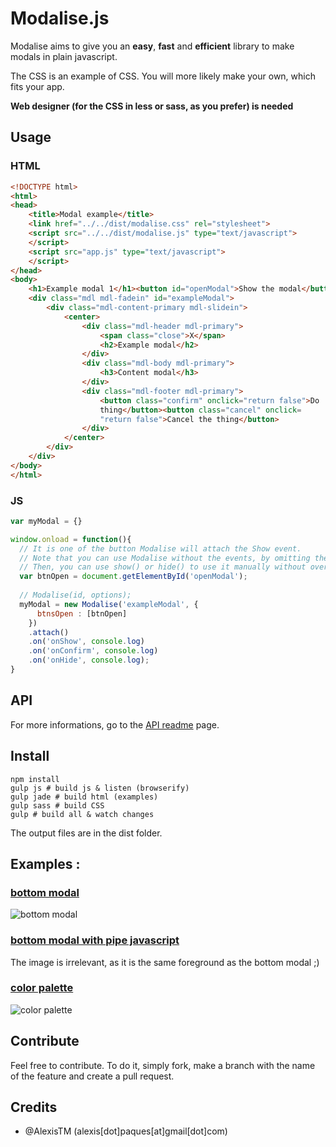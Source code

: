 # Modalise.js

Modalise aims to give you an **easy**, **fast** and **efficient** library to make modals in plain javascript.

The CSS is an example of CSS. You will more likely make your own, which fits your app.

**Web designer (for the CSS in less or sass, as you prefer) is needed**

## Usage

### HTML

```html
<!DOCTYPE html>
<html>
<head>
    <title>Modal example</title>
    <link href="../../dist/modalise.css" rel="stylesheet">
    <script src="../../dist/modalise.js" type="text/javascript">
    </script>
    <script src="app.js" type="text/javascript">
    </script>
</head>
<body>
    <h1>Example modal 1</h1><button id="openModal">Show the modal</button>
    <div class="mdl mdl-fadein" id="exampleModal">
        <div class="mdl-content-primary mdl-slidein">
            <center>
                <div class="mdl-header mdl-primary">
                    <span class="close">X</span>
                    <h2>Example modal</h2>
                </div>
                <div class="mdl-body mdl-primary">
                    <h3>Content modal</h3>
                </div>
                <div class="mdl-footer mdl-primary">
                    <button class="confirm" onclick="return false">Do
                    thing</button><button class="cancel" onclick=
                    "return false">Cancel the thing</button>
                </div>
            </center>
        </div>
    </div>
</body>
</html>
```

### JS 

```javascript
var myModal = {}

window.onload = function(){
  // It is one of the button Modalise will attach the Show event.
  // Note that you can use Modalise without the events, by omitting the .attach() function.
  // Then, you can use show() or hide() to use it manually without overload. 
  var btnOpen = document.getElementById('openModal');
  
  // Modalise(id, options);
  myModal = new Modalise('exampleModal', {
      btnsOpen : [btnOpen]
    })
    .attach()
    .on('onShow', console.log)
    .on('onConfirm', console.log)
    .on('onHide', console.log);
}
```

## API

For more informations, go to the [API readme](https://github.com/AlexisTM/modalise.js/blob/master/API.md) page.


## Install

```
npm install 
gulp js # build js & listen (browserify)
gulp jade # build html (examples)
gulp sass # build CSS
gulp # build all & watch changes
```

The output files are in the dist folder.

## Examples : 

### [bottom modal](https://github.com/AlexisTM/modalise.js/tree/master/examples/bottom)

![bottom modal](http://raw.githubusercontent.com/AlexisTM/modalise.js/master/examples/bottom/image.png)

### [bottom modal with pipe javascript](https://github.com/AlexisTM/modalise.js/tree/master/examples/bottom_pipe/)

The image is irrelevant, as it is the same foreground as the bottom modal ;)

### [color palette](https://github.com/AlexisTM/modalise.js/tree/master/examples/color_tests/)

![color palette](http://raw.githubusercontent.com/AlexisTM/modalise.js/master/examples/bottom/color_tests.png)

## Contribute

Feel free to contribute. To do it, simply fork, make a branch with the name of the feature and create a pull request. 

## Credits
- @AlexisTM (alexis[dot]paques[at]gmail[dot]com)


